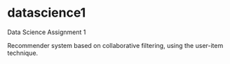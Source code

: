 # datascience1
Data Science Assignment 1

Recommender system based on collaborative filtering, using the user-item technique.
